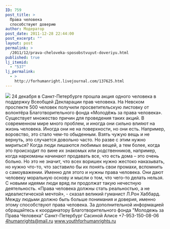 ```yaml
---
ID: 759
post_title: >
  Права человека
  способствуют доверию
author: Модератор
post_date: 2011-12-28 22:44:00
post_excerpt: ""
layout: post
permalink: >
  /2011/12/prava-cheloveka-sposobstvuyut-doveriyu.html
published: true
lj_itemid:
  - "537"
lj_permalink:
  - >
    http://forhumanright.livejournal.com/137625.html
---
```

<img src="http://cs5338.vk.com/u132145096/132409092/x_5b26039f.jpg" /> 24 декабря в Санкт-Петербурге прошла акция одного человека в поддержку Всеобщей Декларации прав человека. На Невском проспекте 500 человек получили просветительскую листовку от волонтёра Благотворительного фонда «Молодёжь за права человека».
Существует множество причин для проведения таких акций. В современном мире много проблем, и иногда они сильно влияют на жизнь человека. Иногда они не на поверхности, но они есть. Например, воровство, это стало чем-то обыденным. Взять чужую вещь и не вернуть, это случается довольно часто. Но разве с этим нужно мириться? Когда люди лишаются любимых вещей, а тем более, когда это происходит по вине их знакомых или родственников, например, когда наркоманы начинают продавать все, что есть дома – это очень больно. Но это не значит, что всех воришек нужно жестоко наказывать, но нужно что-то, что заставило бы их понять свои промахи, вспомнить о самоуважении. Именно для этого и нужны права человека. Они дают человеку моральную основу и мысли о том, что чего-то делать нельзя. С новыми идеями люди вряд ли продолжат такую нечестную деятельность.
«Права человека должны стать реальностью, а не идеалистической мечтой», - сказал великий гуманист Л.Рон Хаббард. Между людьми должно быть больше понимания и доверия, именно этому способствуют права человека.
За дополнительной информацией обращайтесь к координатору
Благотворительного фонда
"Молодежь за Права Человека" Санкт-Петербург 
Сасиной Алисе 
+7-953-150-08-06 
4humanrights@mail.ru
www.youthforhumanrights.ru